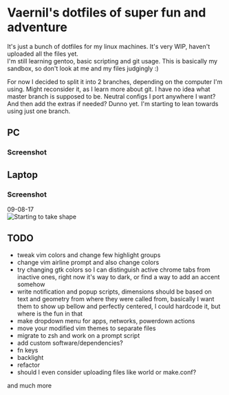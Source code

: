 # Vaernil's dotfiles of super fun and adventure

It's just a bunch of dotfiles for my linux machines. It's very WIP, haven't uploaded all the files yet.</br>
I'm still learning gentoo, basic scripting and git usage. This is basically my sandbox, so don't look at me and my files judgingly :)

For now I decided to split it into 2 branches, depending on the computer I'm using. Might reconsider it, as I learn more about git.
I have no idea what master branch is supposed to be. Neutral configs I port anywhere I want? And then add the extras if needed? Dunno yet.
I'm starting to lean towards using just one branch.

## PC
### Screenshot

## Laptop
### Screenshot
09-08-17</br>
![Starting to take shape](https://github.com/Vaernil/my-dotfiles/raw/laptop/images/screenshots/2017-08-09-210831_1600x900_scrot.png)</br>
## TODO
* tweak vim colors and change few highlight groups
* change vim airline prompt and also change colors
* try changing gtk colors so I can distinguish active chrome tabs from inactive ones, right now it's way to dark, or find a way to add an accent somehow
* write notification and popup scripts, dimensions should be based on text and geometry from where they were called from, basically I want them to show up bellow and perfectly centered, I could hardcode it, but where is the fun in that
* make dropdown menu for apps, networks, powerdown actions
* move your modified vim themes to separate files
* migrate to zsh and  work on a prompt script
* add custom software/dependencies?
* fn keys
* backlight
* refactor
* should I even consider uploading files like world or make.conf?

and much more

